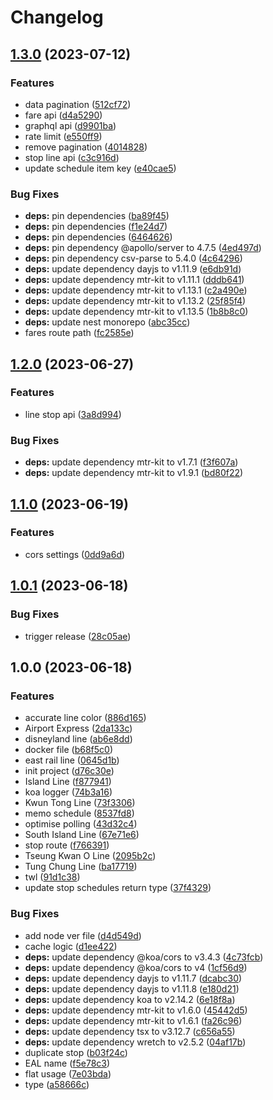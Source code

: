 # Changelog

## [1.3.0](https://github.com/MTR-Today/mtr-today-api/compare/v1.2.0...v1.3.0) (2023-07-12)


### Features

* data pagination ([512cf72](https://github.com/MTR-Today/mtr-today-api/commit/512cf72674376247c9d1962021c0d20aae8bc854))
* fare api ([d4a5290](https://github.com/MTR-Today/mtr-today-api/commit/d4a5290db4b5c7376991bdaeead2f9155e9cf9c8))
* graphql api ([d9901ba](https://github.com/MTR-Today/mtr-today-api/commit/d9901ba9bbcf8baee45a186f35b160a9161ac9de))
* rate limit ([e550ff9](https://github.com/MTR-Today/mtr-today-api/commit/e550ff950f0519d38003090e494f7ddb5626f3b0))
* remove pagination ([4014828](https://github.com/MTR-Today/mtr-today-api/commit/4014828fe98def0a1225384ea416f2cf14ba9575))
* stop line api ([c3c916d](https://github.com/MTR-Today/mtr-today-api/commit/c3c916da5e7a16899c98f11352fab190b0621e27))
* update schedule item key ([e40cae5](https://github.com/MTR-Today/mtr-today-api/commit/e40cae528d179c6244c15d8f0e62f88377696051))


### Bug Fixes

* **deps:** pin dependencies ([ba89f45](https://github.com/MTR-Today/mtr-today-api/commit/ba89f45787ca8337a81d8926a31852680eec270f))
* **deps:** pin dependencies ([f1e24d7](https://github.com/MTR-Today/mtr-today-api/commit/f1e24d72476083d16f64cb2c6a81f98c7c923863))
* **deps:** pin dependencies ([6464626](https://github.com/MTR-Today/mtr-today-api/commit/646462685f0b5a8e9348abda63fd78f8f5f92eb4))
* **deps:** pin dependency @apollo/server to 4.7.5 ([4ed497d](https://github.com/MTR-Today/mtr-today-api/commit/4ed497d01f327a886e0b1430826419e3b8bd2539))
* **deps:** pin dependency csv-parse to 5.4.0 ([4c64296](https://github.com/MTR-Today/mtr-today-api/commit/4c64296550fc3a3bbfef72c16f393a1e824ec0bf))
* **deps:** update dependency dayjs to v1.11.9 ([e6db91d](https://github.com/MTR-Today/mtr-today-api/commit/e6db91d0cf6c7be494b5358b35e647e69dee4938))
* **deps:** update dependency mtr-kit to v1.11.1 ([dddb641](https://github.com/MTR-Today/mtr-today-api/commit/dddb641f8834d68b08d2c20234beddac826d8edd))
* **deps:** update dependency mtr-kit to v1.13.1 ([c2a490e](https://github.com/MTR-Today/mtr-today-api/commit/c2a490ea8357247aea257f39810b09f9bd88c167))
* **deps:** update dependency mtr-kit to v1.13.2 ([25f85f4](https://github.com/MTR-Today/mtr-today-api/commit/25f85f4e32953f0921a0cd0202b02dfc35b0aa14))
* **deps:** update dependency mtr-kit to v1.13.5 ([1b8b8c0](https://github.com/MTR-Today/mtr-today-api/commit/1b8b8c0b967ed02844eda7f7c8a2220a913ec168))
* **deps:** update nest monorepo ([abc35cc](https://github.com/MTR-Today/mtr-today-api/commit/abc35cce56b44eed934b8ae3bc5aaccaaaf0b71e))
* fares route path ([fc2585e](https://github.com/MTR-Today/mtr-today-api/commit/fc2585e13f1c70b79da0da10c2c5dabe827b22e9))

## [1.2.0](https://github.com/MTR-Today/mtr-today-api/compare/v1.1.0...v1.2.0) (2023-06-27)


### Features

* line stop api ([3a8d994](https://github.com/MTR-Today/mtr-today-api/commit/3a8d9940d097e69f4bfdc23c81995177dd92ece5))


### Bug Fixes

* **deps:** update dependency mtr-kit to v1.7.1 ([f3f607a](https://github.com/MTR-Today/mtr-today-api/commit/f3f607a234696c38e5930277353595711b759025))
* **deps:** update dependency mtr-kit to v1.9.1 ([bd80f22](https://github.com/MTR-Today/mtr-today-api/commit/bd80f22fad990cad60c104decbc35c5b9add45f7))

## [1.1.0](https://github.com/mtr-today/mtr-today-api/compare/v1.0.1...v1.1.0) (2023-06-19)


### Features

* cors settings ([0dd9a6d](https://github.com/mtr-today/mtr-today-api/commit/0dd9a6d706b8db27a1c76e7e8ed289fa51f5c669))

## [1.0.1](https://github.com/mtr-today/mtr-today-api/compare/v1.0.0...v1.0.1) (2023-06-18)


### Bug Fixes

* trigger release ([28c05ae](https://github.com/mtr-today/mtr-today-api/commit/28c05ae02b956802cb7d6a512718d4a9dd0eb7a3))

## 1.0.0 (2023-06-18)


### Features

* accurate line color ([886d165](https://github.com/mtr-today/mtr-today-api/commit/886d1657393364613e16d1922f47932e395e34a5))
* Airport Express ([2da133c](https://github.com/mtr-today/mtr-today-api/commit/2da133cf65c20b90f95b3d6daad1256d9affef2d))
* disneyland line ([ab6e8dd](https://github.com/mtr-today/mtr-today-api/commit/ab6e8dda75d818f0ccbc1837b5d9d76191d9740e))
* docker file ([b68f5c0](https://github.com/mtr-today/mtr-today-api/commit/b68f5c0158ba71539c96df3b9af047b9043107dd))
* east rail line ([0645d1b](https://github.com/mtr-today/mtr-today-api/commit/0645d1bad54f2086e5c000b3fbbd7058646be2f2))
* init project ([d76c30e](https://github.com/mtr-today/mtr-today-api/commit/d76c30ee1f1ba2b5f373564d1cfebe9d6ccbfa0c))
* Island Line ([f877941](https://github.com/mtr-today/mtr-today-api/commit/f87794163240cc7dc85193971d367d6a5f6bd0f6))
* koa logger ([74b3a16](https://github.com/mtr-today/mtr-today-api/commit/74b3a167eb5ad27c3f5445ffaa6ec391ef48c32a))
* Kwun Tong Line ([73f3306](https://github.com/mtr-today/mtr-today-api/commit/73f33065bbbf2dc431ffd10a394a7cc1630bfc1b))
* memo schedule ([8537fd8](https://github.com/mtr-today/mtr-today-api/commit/8537fd8c3bc6fbbff01c1685a374578c9f0fd65a))
* optimise polling ([43d32c4](https://github.com/mtr-today/mtr-today-api/commit/43d32c4e9408f254ee70d59fe367ad4dce7eec67))
* South Island Line ([67e71e6](https://github.com/mtr-today/mtr-today-api/commit/67e71e6aaef93a69add81c0fdd2f1c8c9ca79406))
* stop route ([f766391](https://github.com/mtr-today/mtr-today-api/commit/f7663911b935578a81248b0bf6d313f10f07108f))
* Tseung Kwan O Line ([2095b2c](https://github.com/mtr-today/mtr-today-api/commit/2095b2cd2c8a82eb3f0bc2a75c4a7396edf76c4d))
* Tung Chung Line ([ba17719](https://github.com/mtr-today/mtr-today-api/commit/ba17719b2e880d6fa97afacf5aab0b3d7b76757c))
* twl ([91d1c38](https://github.com/mtr-today/mtr-today-api/commit/91d1c38be0c06282756a308c3fb62b34e9d79f17))
* update stop schedules return type ([37f4329](https://github.com/mtr-today/mtr-today-api/commit/37f43298644a688e12d1d90ee421659c54d23178))


### Bug Fixes

* add node ver file ([d4d549d](https://github.com/mtr-today/mtr-today-api/commit/d4d549d347798e0fad2dee3a0cc7b623e3325460))
* cache logic ([d1ee422](https://github.com/mtr-today/mtr-today-api/commit/d1ee4225e5cde26eff986fbd2fc703567588f78b))
* **deps:** update dependency @koa/cors to v3.4.3 ([4c73fcb](https://github.com/mtr-today/mtr-today-api/commit/4c73fcbfe609c21e5819c3472ebe1ab45ae0cd03))
* **deps:** update dependency @koa/cors to v4 ([1cf56d9](https://github.com/mtr-today/mtr-today-api/commit/1cf56d93a17145a04639f7dfcab50b2c22f67627))
* **deps:** update dependency dayjs to v1.11.7 ([dcabc30](https://github.com/mtr-today/mtr-today-api/commit/dcabc306ef80e164ff07ff315592213bdc2a60ef))
* **deps:** update dependency dayjs to v1.11.8 ([e180d21](https://github.com/mtr-today/mtr-today-api/commit/e180d214d555532283d2c1c3a845c5e84ce2121d))
* **deps:** update dependency koa to v2.14.2 ([6e18f8a](https://github.com/mtr-today/mtr-today-api/commit/6e18f8a48859a9e7243afc02981eb989b46be621))
* **deps:** update dependency mtr-kit to v1.6.0 ([45442d5](https://github.com/mtr-today/mtr-today-api/commit/45442d5d2c7009945e3973fd50895924e3691125))
* **deps:** update dependency mtr-kit to v1.6.1 ([fa26c96](https://github.com/mtr-today/mtr-today-api/commit/fa26c96ce915c2735d27830c4af2e7ad04ec3150))
* **deps:** update dependency tsx to v3.12.7 ([c656a55](https://github.com/mtr-today/mtr-today-api/commit/c656a55214622c5a72a0efa1e50b2c5bb07f3e10))
* **deps:** update dependency wretch to v2.5.2 ([04af17b](https://github.com/mtr-today/mtr-today-api/commit/04af17b987393054ee9f878fb7c9d398990b38e0))
* duplicate stop ([b03f24c](https://github.com/mtr-today/mtr-today-api/commit/b03f24c588d607c0581b8fcaef749d77231c9385))
* EAL name ([f5e78c3](https://github.com/mtr-today/mtr-today-api/commit/f5e78c3b7de50b546d7e13e275352c7c85c2d065))
* flat usage ([7e03bda](https://github.com/mtr-today/mtr-today-api/commit/7e03bda2eb32c89ed0a4d8ec86a3f960bff2eac1))
* type ([a58666c](https://github.com/mtr-today/mtr-today-api/commit/a58666c58613cfd7e7a89bcf640eb6b009a1ed3f))
